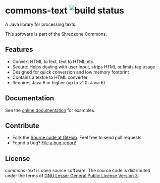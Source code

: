 # commons-text ![build status](https://shredzone.org/badge/commons-text.svg)

A Java library for processing texts.

This software is part of the Shredzone Commons.

## Features

* Convert HTML to text, text to HTML etc.
* Secure: Helps dealing with user input, strips HTML or limits tag usage
* Designed for quick conversion and low memory footprint
* Contains a textile to HTML converter
* Requires Java 8 or higher (up to v1.0: Java 6)

## Documentation

See the [online documentation](https://shredzone.org/maven/commons-text/) for examples.

## Contribute

* Fork the [Source code at GitHub](https://github.com/shred/commons-text). Feel free to send pull requests.
* Found a bug? [File a bug report!](https://github.com/shred/commons-text/issues)

## License

_commons-text_ is open source software. The source code is distributed under the terms of [GNU Lesser General Public License Version 3](http://www.gnu.org/licenses/lgpl-3.0.html).
